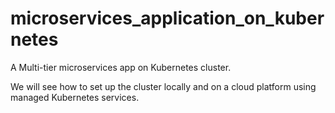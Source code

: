 # microservices_application_on_kubernetes
A Multi-tier microservices app on Kubernetes cluster. 

We will see how to set up the cluster locally and on a cloud platform using managed Kubernetes services.
